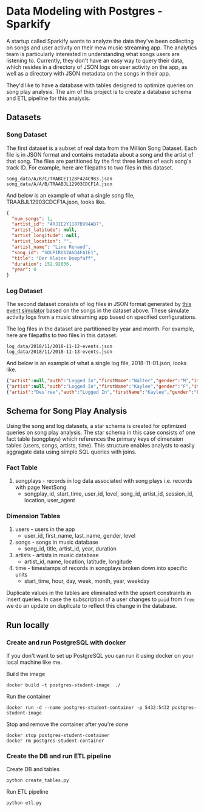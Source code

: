 # Data Modeling with Postgres - Sparkify

A startup called Sparkify wants to analyze the data they've been collecting on songs and user activity on their mew music streaming app. The analytics team is particularly interested in understanding what songs users are listening to. Currently, they don't have an easy way to query their data, which resides in a directory of JSON logs on user activity on the app, as well as a directory with JSON metadata on the songs in their app.

They'd like to have a database with tables designed to optimize queries on song play analysis. The aim of this project is to create a database schema and ETL pipeline for this analysis.

## Datasets

### Song Dataset

The first dataset is a subset of real data from the Million Song Dataset. Each file is in JSON format and contains metadata about a song and the artist of that song. The files are partitioned by the first three letters of each song's track ID. For example, here are filepaths to two files in this dataset.

```
song_data/A/B/C/TRABCEI128F424C983.json
song_data/A/A/B/TRAABJL12903CDCF1A.json
```

And below is an example of what a single song file, TRAABJL12903CDCF1A.json, looks like.

```json
{
  "num_songs": 1,
  "artist_id": "ARJIE2Y1187B994AB7",
  "artist_latitude": null,
  "artist_longitude": null,
  "artist_location": "",
  "artist_name": "Line Renaud",
  "song_id": "SOUPIRU12A6D4FA1E1",
  "title": "Der Kleine Dompfaff",
  "duration": 152.92036,
  "year": 0
}
```

### Log Dataset

The second dataset consists of log files in JSON format generated by [this event simulator](https://github.com/Interana/eventsim) based on the songs in the dataset above. These simulate activity logs from a music streaming app based on specified configurations.

The log files in the dataset are partitioned by year and month. For example, here are filepaths to two files in this dataset.

```
log_data/2018/11/2018-11-12-events.json
log_data/2018/11/2018-11-13-events.json
```

And below is an example of what a single log file, 2018-11-01.json, looks like.

```json
{"artist":null,"auth":"Logged In","firstName":"Walter","gender":"M","itemInSession":0,"lastName":"Frye","length":null,"level":"free","location":"San Francisco-Oakland-Hayward, CA","method":"GET","page":"Home","registration":1540919166796.0,"sessionId":38,"song":null,"status":200,"ts":1541105830796,"userAgent":"\"Mozilla\/5.0 (Macintosh; Intel Mac OS X 10_9_4) AppleWebKit\/537.36 (KHTML, like Gecko) Chrome\/36.0.1985.143 Safari\/537.36\"","userId":"39"}
{"artist":null,"auth":"Logged In","firstName":"Kaylee","gender":"F","itemInSession":0,"lastName":"Summers","length":null,"level":"free","location":"Phoenix-Mesa-Scottsdale, AZ","method":"GET","page":"Home","registration":1540344794796.0,"sessionId":139,"song":null,"status":200,"ts":1541106106796,"userAgent":"\"Mozilla\/5.0 (Windows NT 6.1; WOW64) AppleWebKit\/537.36 (KHTML, like Gecko) Chrome\/35.0.1916.153 Safari\/537.36\"","userId":"8"}
{"artist":"Des'ree","auth":"Logged In","firstName":"Kaylee","gender":"F","itemInSession":1,"lastName":"Summers","length":246.30812,"level":"free","location":"Phoenix-Mesa-Scottsdale, AZ","method":"PUT","page":"NextSong","registration":1540344794796.0,"sessionId":139,"song":"You Gotta Be","status":200,"ts":1541106106796,"userAgent":"\"Mozilla\/5.0 (Windows NT 6.1; WOW64) AppleWebKit\/537.36 (KHTML, like Gecko) Chrome\/35.0.1916.153 Safari\/537.36\"","userId":"8"}
```

## Schema for Song Play Analysis

Using the song and log datasets, a star schema is created for optimized queries on song play analysis. The star schema in this case consists of one fact table (songplays) which references the primary keys of dimension tables (users, songs, artists, time). This structure enables analysts to easily aggragate data using simple SQL queries with joins.

### Fact Table

1. songplays - records in log data associated with song plays i.e. records with page NextSong
   - songplay_id, start_time, user_id, level, song_id, artist_id, session_id, location, user_agent

### Dimension Tables

1. users - users in the app
   - user_id, first_name, last_name, gender, level
1. songs - songs in music database
   - song_id, title, artist_id, year, duration
1. artists - artists in music database
   - artist_id, name, location, latitude, longitude
1. time - timestamps of records in songplays broken down into specific units
   - start_time, hour, day, week, month, year, weekday

Duplicate values in the tables are eliminated with the upsert constraints in insert queries. In case the subscription of a user changes to `paid` from `free` we do an update on duplicate to reflect this change in the database.

## Run locally

### Create and run PostgreSQL with docker

If you don't want to set up PostgreSQL you can run it using docker on your local machine like me.

Build the image

```
docker build -t postgres-student-image  ./
```

Run the container

```
docker run -d --name postgres-student-container -p 5432:5432 postgres-student-image
```

Stop and remove the container after you're done

```
docker stop postgres-student-container
docker rm postgres-student-container
```

### Create the DB and run ETL pipeline

Create DB and tables

```
python create_tables.py
```

Run ETL pipeline

```
python etl.py
```
